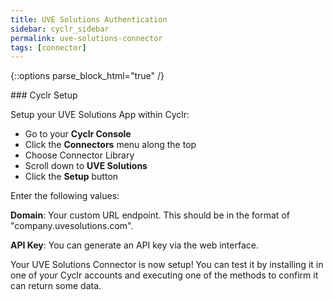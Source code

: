 ```yaml
---
title: UVE Solutions Authentication
sidebar: cyclr_sidebar
permalink: uve-solutions-connector
tags: [connector]
---
```

{::options parse_block_html="true" /}
<section class="card">
### Cyclr Setup

Setup your UVE Solutions App within Cyclr:

*   Go to your **Cyclr Console**
*   Click the **Connectors** menu along the top
*   Choose Connector Library
*   Scroll down to **UVE Solutions**
*   Click the **Setup** button

Enter the following values:

**Domain**: Your custom URL endpoint. This should be in the format of "company.uvesolutions.com".

**API Key**: You can generate an API key via the web interface.


Your UVE Solutions Connector is now setup! You can test it by installing it in one of your Cyclr accounts and executing one of the methods to confirm it can return some data.

</section>
